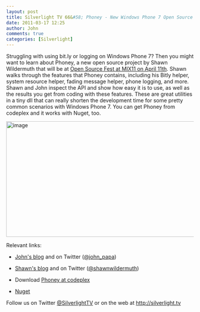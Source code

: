 ```yaml
---
layout: post
title: Silverlight TV 66&#58; Phoney - New Windows Phone 7 Open Source Project
date: 2011-03-17 12:25
author: John
comments: true
categories: [Silverlight]
---
```

<p>Struggling with using bit.ly or logging on Windows Phone 7? Then you might want to learn about Phoney, a new open source project by Shawn Wildermuth that will be at <a href="http://live.visitmix.com/OpenSourceFest">Open Source Fest at MIX11 on April 11th</a>. Shawn walks through the features that Phoney contains, including his Bitly helper, system resource helper, fading message helper, phone logging, and more. Shawn and John inspect the API and show how easy it is to use, as well as the results you get from coding with these features. These are great utilities in a tiny dll that can really shorten the development time for some pretty common scenarios with Windows Phone 7. You can get Phoney from codeplex and it works with Nuget, too.</p>
<p><a href="http://jpapa.me/sltv66"><img height="311" width="594" src="/wp-content/uploads/files/media/image/Windows-Live-Writer/Silverlight-TV-66-Phoney---New-Windows-P_8420/image_3.png" alt="image" border="0" title="image" style="background-image: none; padding-left: 0px; padding-right: 0px; display: inline; padding-top: 0px; border: 0px;" /></a></p>
<p>Relevant links:</p>
<ul>
<li>
<p><a href="/">John's blog</a> and on Twitter (<a href="http://twitter.com/john_papa">@john_papa</a>)</p>
</li>
<li>
<p><a href="http://wildermuth.com">Shawn's blog</a> and on Twitter (<a href="http://twitter.com/shawnwildermuth">@shawnwildermuth</a>)</p>
</li>
<li>
<p>Download <a href="http://phoney.codeplex.com">Phoney at codeplex</a></p>
</li>
<li>
<p><a href="http://visualstudiogallery.msdn.microsoft.com/27077b70-9dad-4c64-adcf-c7cf6bc9970c/">Nuget</a></p>
</li>
</ul>
<p>Follow us on Twitter <a href="http://www.twitter.com/SilverlightTV">@SilverlightTV</a> or on the web at <a href="http://silverlight.tv/">http://silverlight.tv</a></p>

